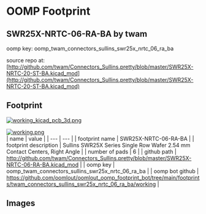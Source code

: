 # OOMP Footprint  
## SWR25X-NRTC-06-RA-BA  by twam  
  
oomp key: oomp_twam_connectors_sullins_swr25x_nrtc_06_ra_ba  
  
source repo at: [http://github.com/twam/Connectors_Sullins.pretty/blob/master/SWR25X-NRTC-20-ST-BA.kicad_mod](http://github.com/twam/Connectors_Sullins.pretty/blob/master/SWR25X-NRTC-20-ST-BA.kicad_mod)  
## Footprint  
  
[![working_kicad_pcb_3d.png](working_kicad_pcb_3d_600.png)](working_kicad_pcb_3d.png)  
  
[![working.png](working_600.png)](working.png)  
| name | value | 
| --- | --- | 
| footprint name | SWR25X-NRTC-06-RA-BA | 
| footprint description | Sullins SWR25X Series Single Row Wafer 2.54 mm Contact Centers, Right Angle | 
| number of pads | 6 | 
| github path | http://github.com/twam/Connectors_Sullins.pretty/blob/master/SWR25X-NRTC-06-RA-BA.kicad_mod | 
| oomp key | oomp_twam_connectors_sullins_swr25x_nrtc_06_ra_ba | 
| oomp bot github | https://github.com/oomlout/oomlout_oomp_footprint_bot/tree/main/footprints/twam_connectors_sullins_swr25x_nrtc_06_ra_ba/working | 
## Images  
